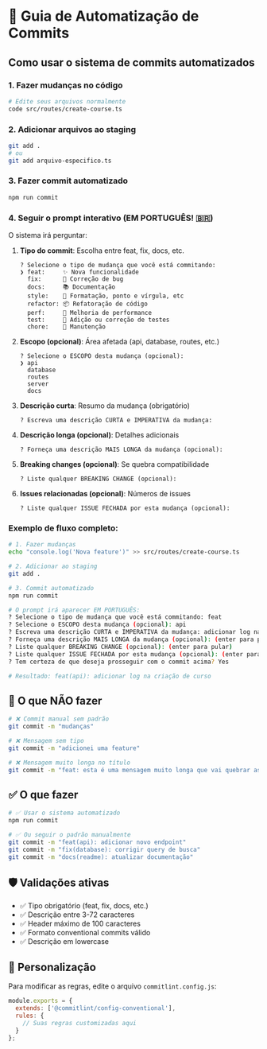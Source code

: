 # 🤖 Guia de Automatização de Commits

## Como usar o sistema de commits automatizados

### 1. Fazer mudanças no código
```bash
# Edite seus arquivos normalmente
code src/routes/create-course.ts
```

### 2. Adicionar arquivos ao staging
```bash
git add .
# ou
git add arquivo-especifico.ts
```

### 3. Fazer commit automatizado
```bash
npm run commit
```

### 4. Seguir o prompt interativo (EM PORTUGUÊS! 🇧🇷)

O sistema irá perguntar:

1. **Tipo do commit**: Escolha entre feat, fix, docs, etc.
   ```
   ? Selecione o tipo de mudança que você está commitando:
   ❯ feat:     ✨ Nova funcionalidade
     fix:      🐛 Correção de bug
     docs:     📚 Documentação
     style:    💎 Formatação, ponto e vírgula, etc
     refactor: 📦 Refatoração de código
     perf:     🚀 Melhoria de performance
     test:     🚨 Adição ou correção de testes
     chore:    🔧 Manutenção
   ```

2. **Escopo (opcional)**: Área afetada (api, database, routes, etc.)
   ```
   ? Selecione o ESCOPO desta mudança (opcional):
   ❯ api
     database
     routes
     server
     docs
   ```

3. **Descrição curta**: Resumo da mudança (obrigatório)
   ```
   ? Escreva uma descrição CURTA e IMPERATIVA da mudança:
   ```

4. **Descrição longa (opcional)**: Detalhes adicionais
   ```
   ? Forneça uma descrição MAIS LONGA da mudança (opcional):
   ```

5. **Breaking changes (opcional)**: Se quebra compatibilidade
   ```
   ? Liste qualquer BREAKING CHANGE (opcional):
   ```

6. **Issues relacionadas (opcional)**: Números de issues
   ```
   ? Liste qualquer ISSUE FECHADA por esta mudança (opcional):
   ```

### Exemplo de fluxo completo:

```bash
# 1. Fazer mudanças
echo "console.log('Nova feature')" >> src/routes/create-course.ts

# 2. Adicionar ao staging
git add .

# 3. Commit automatizado
npm run commit

# O prompt irá aparecer EM PORTUGUÊS:
? Selecione o tipo de mudança que você está commitando: feat
? Selecione o ESCOPO desta mudança (opcional): api
? Escreva uma descrição CURTA e IMPERATIVA da mudança: adicionar log na criação de curso
? Forneça uma descrição MAIS LONGA da mudança (opcional): (enter para pular)
? Liste qualquer BREAKING CHANGE (opcional): (enter para pular)
? Liste qualquer ISSUE FECHADA por esta mudança (opcional): (enter para pular)
? Tem certeza de que deseja prosseguir com o commit acima? Yes

# Resultado: feat(api): adicionar log na criação de curso
```

## 🚫 O que NÃO fazer

```bash
# ❌ Commit manual sem padrão
git commit -m "mudanças"

# ❌ Mensagem sem tipo
git commit -m "adicionei uma feature"

# ❌ Mensagem muito longa no título
git commit -m "feat: esta é uma mensagem muito longa que vai quebrar as regras de tamanho máximo configuradas"
```

## ✅ O que fazer

```bash
# ✅ Usar o sistema automatizado
npm run commit

# ✅ Ou seguir o padrão manualmente
git commit -m "feat(api): adicionar novo endpoint"
git commit -m "fix(database): corrigir query de busca"
git commit -m "docs(readme): atualizar documentação"
```

## 🛡️ Validações ativas

- ✅ Tipo obrigatório (feat, fix, docs, etc.)
- ✅ Descrição entre 3-72 caracteres
- ✅ Header máximo de 100 caracteres
- ✅ Formato conventional commits válido
- ✅ Descrição em lowercase

## 🔧 Personalização

Para modificar as regras, edite o arquivo `commitlint.config.js`:

```javascript
module.exports = {
  extends: ['@commitlint/config-conventional'],
  rules: {
    // Suas regras customizadas aqui
  }
};
```
